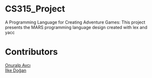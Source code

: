# CS315_Project
A Programming Language for Creating Adventure Games: This project presents the MARS programming language design created with lex and yacc  
# Contributors
[Onuralp Avcı](https://github.com/oavci0)  
[İlke Doğan](https://github.com/ilkedogan)

